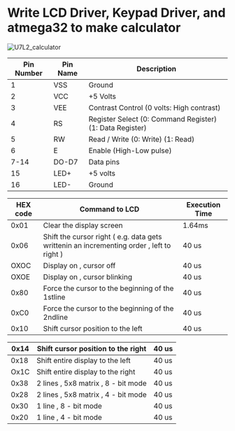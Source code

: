 # Write LCD Driver, Keypad Driver, and atmega32 to make calculator


![U7L2_calculator](https://github.com/mohamed-belall/Embedded_System_learn_in_depth_diploma/blob/master/Unit_7_MCU_Essential_Peripherals/Lesson_2_GPIO_Part2/U7L2_calculator.gif)


| Pin Number | Pin Name | Description |
| --- | --- | --- |
| 1 | VSS | Ground |
| 2 | VCC | +5 Volts |
| 3 | VEE | Contrast Control (0 volts: High contrast) |
| 4 | RS | Register Select  (0: Command Register) (1: Data Register) |
| 5 | RW | Read / Write  (0: Write)  (1: Read) |
| 6 | E | Enable (High-Low pulse) |
| 7-14 | DO-D7 | Data pins |
| 15 | LED+ | +5 volts |
| 16 | LED- | Ground |

| HEX code | Command to LCD | Execution Time |
| --- | --- | --- |
| 0x01 | Clear the display screen | 1.64ms |
| 0x06 | Shift the cursor right ( e.g. data gets writtenin an incrementing order , left to right ) | 40 us |
| OXOC | Display on , cursor off | 40 us |
| OXOE | Display on , cursor blinking | 40 us |
| 0x80 | Force the cursor to the beginning of the 1stline | 40 us |
| 0xC0 | Force the cursor to the beginning of the 2ndline | 40 us |
| 0x10 | Shift cursor position to the left | 40 us |

| 0x14 | Shift cursor position to the right | 40 us |
| --- | --- | --- |
| 0x18 | Shift entire display to the left | 40 us |
| Ox1C | Shift entire display to the right | 40 us |
| 0x38 | 2 lines , 5x8 matrix , 8 - bit mode | 40 us |
| 0x28 | 2 lines , 5x8 matrix , 4 - bit mode | 40 us |
| 0x30 | 1 line , 8 - bit mode | 40 us |
| 0x20 | 1 line , 4 - bit mode | 40 us |








